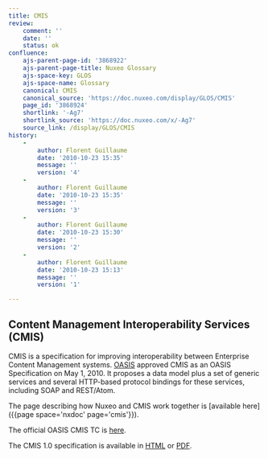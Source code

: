 ```yaml
---
title: CMIS
review:
    comment: ''
    date: ''
    status: ok
confluence:
    ajs-parent-page-id: '3868922'
    ajs-parent-page-title: Nuxeo Glossary
    ajs-space-key: GLOS
    ajs-space-name: Glossary
    canonical: CMIS
    canonical_source: 'https://doc.nuxeo.com/display/GLOS/CMIS'
    page_id: '3868924'
    shortlink: '-Ag7'
    shortlink_source: 'https://doc.nuxeo.com/x/-Ag7'
    source_link: /display/GLOS/CMIS
history:
    - 
        author: Florent Guillaume
        date: '2010-10-23 15:35'
        message: ''
        version: '4'
    - 
        author: Florent Guillaume
        date: '2010-10-23 15:35'
        message: ''
        version: '3'
    - 
        author: Florent Guillaume
        date: '2010-10-23 15:30'
        message: ''
        version: '2'
    - 
        author: Florent Guillaume
        date: '2010-10-23 15:13'
        message: ''
        version: '1'

---
```

## Content Management Interoperability Services (CMIS)

CMIS is a specification for improving interoperability between Enterprise Content Management systems. [OASIS](http://www.oasis-open.org/) approved CMIS as an OASIS Specification on May 1, 2010\. It proposes a data model plus a set of generic services and several HTTP-based protocol bindings for these services, including SOAP and REST/Atom.

The page describing how Nuxeo and CMIS work together is [available here]({{page space='nxdoc' page='cmis'}}).

The official OASIS CMIS TC is [here](http://www.oasis-open.org/committees/cmis/).

The CMIS 1.0 specification is available in [HTML](http://docs.oasis-open.org/cmis/CMIS/v1.0/cs01/cmis-spec-v1.0.html) or [PDF](http://docs.oasis-open.org/cmis/CMIS/v1.0/cs01/cmis-spec-v1.0.pdf).